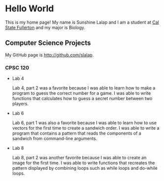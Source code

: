 # Hello World

This is my home page! My name is Sunshine Lalap and I am a student at [Cal State Fullerton](http://www.fullerton.edu/) and my major is Biology.

## Computer Science Projects

My GitHub page is http://github.com/slalap.

### CPSC 120

* Lab 4

    Lab 4, part 2 was a favorite because I was able to learn how to make a program to guess the correct number for a game. I was able to write functions that calculates how to guess a secret number between two players.

* Lab 6

    Lab 6, part 1 was also a favorite because I was able to learn how to use vectors for the first time to create a sandwich order. I was able to write a program that contains a pattern that reads the components of a sandwich from command-line arguments. 

* Lab 8

    Lab 8, part 2 was another favorite because I was able to create an image for the first time. I was able to write functions that recreates the pattern displayed by combining loops such as while loops and do-while loops.

